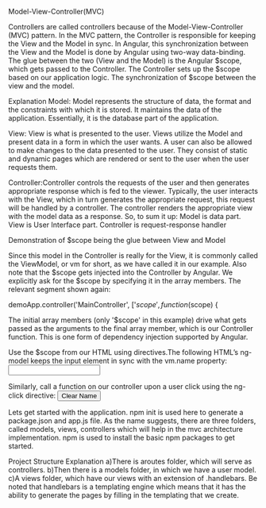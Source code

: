 Model-View-Controller(MVC)

Controllers are called controllers because of the Model-View-Controller
(MVC) pattern. In the MVC pattern, the Controller is responsible for keeping
the View and the Model in sync. In Angular, this synchronization between the
View and the Model is done by Angular using two-way data-binding. The glue
between the two (View and the Model) is the Angular $scope, which gets
passed to the Controller. The Controller sets up the $scope based on our
application logic. The synchronization of $scope between the view and the
model.

Explanation
Model: Model represents the structure of data, the format and the constraints with which it is stored. 
It maintains the data of the application. Essentially, it is the database part of the application.

View: View is what is presented to the user. Views utilize the Model and present data in a form in which 
the user wants. A user can also be allowed to make changes to the data presented to the user. 
They consist of static and dynamic pages which are rendered or sent to the user when the user requests them.

Controller:Controller controls the requests of the user and then generates appropriate response which is fed to the viewer. 
Typically, the user interacts with the View, which in turn generates the appropriate request, this request will be handled by a
controller. The controller renders the appropriate view with the model data as a response.
So, to sum it up:
	Model is data part.
	View is User Interface part.
	Controller is request-response handler



Demonstration of $scope being the glue between View and Model



Since this model in the Controller is really for the View, it is commonly
called the ViewModel, or vm for short, as we have called it in our example.
Also note that the $scope gets injected into the Controller by Angular. 
We explicitly ask for the $scope by specifying it in the array members. The
relevant segment shown again:

demoApp.controller('MainController', ['$scope', function($scope) {


The initial array members (only '$scope' in this example) drive what
gets passed as the arguments to the final array member, which is our
Controller function. This is one form of dependency injection supported by
Angular. 

Use the $scope from our HTML using directives.The
following HTML’s ng-model keeps the input element in sync with the
vm.name property:
<input type="text" ng-model="vm.name" />


Similarly, call a function on our controller upon a user click using
the ng-click directive:
<button class="btn btn-danger" ng.click="vm.clearName()">Clear Name</button>

Lets get started with the application.
npm init is used here to generate a package.json and app.js file.
As the name suggests, there are three folders, called models, views, controllers which will help in the mvc architecture implementation.
npm is used to install the basic npm packages to get started.

Project Structure Explanation
a)There is aroutes folder, which will serve as controllers.
b)Then there is a models folder, in which we have a user model.
c)A views folder, which have our views with an extension of .handlebars. Be noted that handlebars is a templating engine which 
means that it has the ability to generate the pages by filling in the templating that we create.




